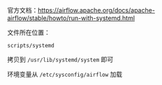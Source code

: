 官方文档：<https://airflow.apache.org/docs/apache-airflow/stable/howto/run-with-systemd.html>

文件所在位置：

```
scripts/systemd
```

拷贝到 `/usr/lib/systemd/system` 即可

环境变量从 `/etc/sysconfig/airflow` 加载

